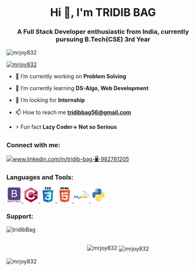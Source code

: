 <h1 align="center">Hi 👋, I'm TRIDIB BAG</h1>
<h3 align="center">A Full Stack Developer enthusiastic from India, currently pursuing B.Tech(CSE) 3rd Year</h3>

<p align="left"> <img src="https://komarev.com/ghpvc/?username=mrjoy832&label=Profile%20views&color=0e75b6&style=flat" alt="mrjoy832" /> </p>

<p align="left"> <a href="https://github.com/ryo-ma/github-profile-trophy"><img src="https://github-profile-trophy.vercel.app/?username=mrjoy832" alt="mrjoy832" /></a> </p>

- 🔭 I’m currently working on **Problem Solving**

- 🌱 I’m currently learning **DS-Algo, Web Development**

- 🤝 I’m looking for **Internship**

- 📫 How to reach me **tridibbag56@gmail.com**

- ⚡ Fun fact **Lazy Coder-> Not so Serious**

<h3 align="left">Connect with me:</h3>
<p align="left">
<a href="https://linkedin.com/in/www.linkedin.com/in/tridib-bag-🖥️-982781205" target="blank"><img align="center" src="https://raw.githubusercontent.com/rahuldkjain/github-profile-readme-generator/master/src/images/icons/Social/linked-in-alt.svg" alt="www.linkedin.com/in/tridib-bag-🖥️-982781205" height="30" width="40" /></a>
</p>

<h3 align="left">Languages and Tools:</h3>
<p align="left"> <a href="https://getbootstrap.com" target="_blank"> <img src="https://raw.githubusercontent.com/devicons/devicon/master/icons/bootstrap/bootstrap-plain-wordmark.svg" alt="bootstrap" width="40" height="40"/> </a> <a href="https://www.w3schools.com/cpp/" target="_blank"> <img src="https://raw.githubusercontent.com/devicons/devicon/master/icons/cplusplus/cplusplus-original.svg" alt="cplusplus" width="40" height="40"/> </a> <a href="https://www.w3schools.com/css/" target="_blank"> <img src="https://raw.githubusercontent.com/devicons/devicon/master/icons/css3/css3-original-wordmark.svg" alt="css3" width="40" height="40"/> </a> <a href="https://www.w3.org/html/" target="_blank"> <img src="https://raw.githubusercontent.com/devicons/devicon/master/icons/html5/html5-original-wordmark.svg" alt="html5" width="40" height="40"/> </a> <a href="https://www.mysql.com/" target="_blank"> <img src="https://raw.githubusercontent.com/devicons/devicon/master/icons/mysql/mysql-original-wordmark.svg" alt="mysql" width="40" height="40"/> </a> <a href="https://www.python.org" target="_blank"> <img src="https://raw.githubusercontent.com/devicons/devicon/master/icons/python/python-original.svg" alt="python" width="40" height="40"/> </a> </p>

<h3 align="left">Support:</h3>
<p><a href="https://www.buymeacoffee.com/tridibBag"> <img align="left" src="https://cdn.buymeacoffee.com/buttons/v2/default-yellow.png" height="50" width="210" alt="tridibBag" /></a></p><br><br>

<p><img align="left" src="https://github-readme-stats.vercel.app/api/top-langs?username=mrjoy832&show_icons=true&locale=en&layout=compact" alt="mrjoy832" /></p>

<p>&nbsp;<img align="center" src="https://github-readme-stats.vercel.app/api?username=mrjoy832&show_icons=true&locale=en" alt="mrjoy832" /></p>

<p><img align="center" src="https://github-readme-streak-stats.herokuapp.com/?user=mrjoy832&" alt="mrjoy832" /></p>

